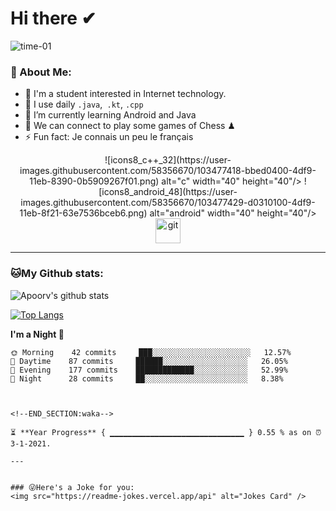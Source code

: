 # Hi there ✔
![time-01](https://user-images.githubusercontent.com/58356670/103477413-aa0b6100-4df9-11eb-933e-0e56e344a3b2.png)

### 🤵 About Me:
- 🏦 I'm a student interested in Internet technology.
- 🤔 I use daily ```.java```,``` .kt```, ```.cpp```
- 🌱 I’m currently learning Android and Java
- 👯 We can connect to play some games of Chess ♟
- ⚡ Fun fact: Je connais un peu le français

<p align="center">
![icons8_c++_32](https://user-images.githubusercontent.com/58356670/103477418-bbed0400-4df9-11eb-8390-0b5909267f01.png)
 alt="c" width="40" height="40"/> 
![icons8_android_48](https://user-images.githubusercontent.com/58356670/103477429-d0310100-4df9-11eb-8f21-63e7536bceb6.png) alt="android" width="40" height="40"/> 
<img src="https://devicons.github.io/devicon/devicon.git/icons/android/android-original-wordmark.svg" alt="git" width="40" height="40"/>
</p>

---
### 🐱My Github stats:
![Apoorv's github stats](https://github-readme-stats.vercel.app/api?username=Gravity-Zero-o&show_icons=true&title_color=ffc857&icon_color=8ac926&text_color=daf7dc&bg_color=151515&hide=["stars"])

[![Top Langs](https://github-readme-stats.vercel.app/api/top-langs/?username=Gravity-Zero-o&layout=compact&text_color=daf7dc&bg_color=151515)](https://github.com/anuraghazra/github-readme-stats)

<!--START_SECTION:waka-->
**I'm a Night 🦉** 

```text
🌞 Morning    42 commits     ███░░░░░░░░░░░░░░░░░░░░░░   12.57% 
🌆 Daytime    87 commits     ██████░░░░░░░░░░░░░░░░░░░   26.05% 
🌃 Evening    177 commits    █████████████░░░░░░░░░░░░   52.99% 
🌙 Night      28 commits     ██░░░░░░░░░░░░░░░░░░░░░░░   8.38%



<!--END_SECTION:waka-->

⏳ **Year Progress** { ▁▁▁▁▁▁▁▁▁▁▁▁▁▁▁▁▁▁▁▁▁▁▁▁▁▁▁▁▁▁ } 0.55 % as on ⏰ 3-1-2021.

---


### 😜Here's a Joke for you:
<img src="https://readme-jokes.vercel.app/api" alt="Jokes Card" />

